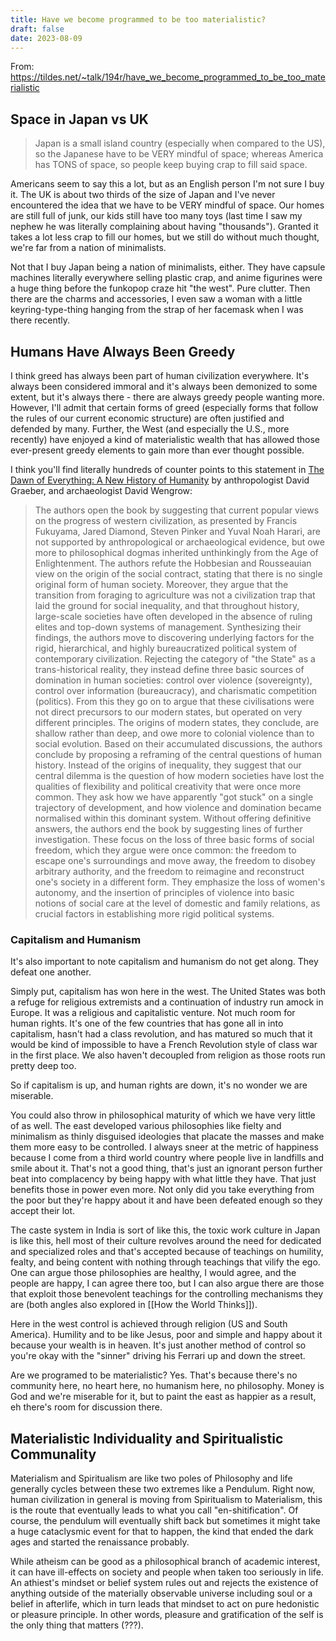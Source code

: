 ```yaml
---
title: Have we become programmed to be too materialistic?
draft: false
date: 2023-08-09
---
```


From: https://tildes.net/~talk/194r/have_we_become_programmed_to_be_too_materialistic

## Space in Japan vs UK

> Japan is a small island country (especially when compared to the US), so the Japanese have to be VERY mindful of space; whereas America has TONS of space, so people keep buying crap to fill said space.

Americans seem to say this a lot, but as an English person I'm not sure I buy it. The UK is about two thirds of the size of Japan and I've never encountered the idea that we have to be VERY mindful of space. Our homes are still full of junk, our kids still have too many toys (last time I saw my nephew he was literally complaining about having "thousands"). Granted it takes a lot less crap to fill our homes, but we still do without much thought, we're far from a nation of minimalists.

Not that I buy Japan being a nation of minimalists, either. They have capsule machines literally everywhere selling plastic crap, and anime figurines were a huge thing before the funkopop craze hit "the west". Pure clutter. Then there are the charms and accessories, I even saw a woman with a little keyring-type-thing hanging from the strap of her facemask when I was there recently.

## Humans Have Always Been Greedy

I think greed has always been part of human civilization everywhere. It's always been considered immoral and it's always been demonized to some extent, but it's always there - there are always greedy people wanting more. However, I'll admit that certain forms of greed (especially forms that follow the rules of our current economic structure) are often justified and defended by many. Further, the West (and especially the U.S., more recently) have enjoyed a kind of materialistic wealth that has allowed those ever-present greedy elements to gain more than ever thought possible.

I think you'll find literally hundreds of counter points to this statement in [The Dawn of Everything: A New History of Humanity](https://en.m.wikipedia.org/wiki/The_Dawn_of_Everything) by anthropologist David Graeber, and archaeologist David Wengrow: 

> The authors open the book by suggesting that current popular views on the progress of western civilization, as presented by Francis Fukuyama, Jared Diamond, Steven Pinker and Yuval Noah Harari, are not supported by anthropological or archaeological evidence, but owe more to philosophical dogmas inherited unthinkingly from the Age of Enlightenment. The authors refute the Hobbesian and Rousseauian view on the origin of the social contract, stating that there is no single original form of human society. Moreover, they argue that the transition from foraging to agriculture was not a civilization trap that laid the ground for social inequality, and that throughout history, large-scale societies have often developed in the absence of ruling elites and top-down systems of management.
> Synthesizing their findings, the authors move to discovering underlying factors for the rigid, hierarchical, and highly bureaucratized political system of contemporary civilization. Rejecting the category of "the State" as a trans-historical reality, they instead define three basic sources of domination in human societies: control over violence (sovereignty), control over information (bureaucracy), and charismatic competition (politics). From this they go on to argue that these civilisations were not direct precursors to our modern states, but operated on very different principles. The origins of modern states, they conclude, are shallow rather than deep, and owe more to colonial violence than to social evolution.
> Based on their accumulated discussions, the authors conclude by proposing a reframing of the central questions of human history. Instead of the origins of inequality, they suggest that our central dilemma is the question of how modern societies have lost the qualities of flexibility and political creativity that were once more common. They ask how we have apparently "got stuck" on a single trajectory of development, and how violence and domination became normalised within this dominant system. Without offering definitive answers, the authors end the book by suggesting lines of further investigation. These focus on the loss of three basic forms of social freedom, which they argue were once common: the freedom to escape one's surroundings and move away, the freedom to disobey arbitrary authority, and the freedom to reimagine and reconstruct one's society in a different form. They emphasize the loss of women's autonomy, and the insertion of principles of violence into basic notions of social care at the level of domestic and family relations, as crucial factors in establishing more rigid political systems.

### Capitalism and Humanism

It's also important to note capitalism and humanism do not get along. They defeat one another.

Simply put, capitalism has won here in the west. The United States was both a refuge for religious extremists and a continuation of industry run amock in Europe. It was a religious and capitalistic venture. Not much room for human rights. It's one of the few countries that has gone all in into capitalism, hasn't had a class revolution, and has matured so much that it would be kind of impossible to have a French Revolution style of class war in the first place. We also haven't decoupled from religion as those roots run pretty deep too.

So if capitalism is up, and human rights are down, it's no wonder we are miserable.

You could also throw in philosophical maturity of which we have very little of as well. The east developed various philosophies like fielty and minimalism as thinly disguised ideologies that placate the masses and make them more easy to be controlled. I always sneer at the metric of happiness because I come from a third world country where people live in landfills and smile about it. That's not a good thing, that's just an ignorant person further beat into complacency by being happy with what little they have. That just benefits those in power even more. Not only did you take everything from the poor but they're happy about it and have been defeated enough so they accept their lot.

The caste system in India is sort of like this, the toxic work culture in Japan is like this, hell most of their culture revolves around the need for dedicated and specialized roles and that's accepted because of teachings on humility, fealty, and being content with nothing through teachings that vilify the ego. One can argue those philosophies are healthy, I would agree, and the people are happy, I can agree there too, but I can also argue there are those that exploit those benevolent teachings for the controlling mechanisms they are (both angles also explored in [[How the World Thinks]]).

Here in the west control is achieved through religion (US and South America). Humility and to be like Jesus, poor and simple and happy about it because your wealth is in heaven. It's just another method of control so you're okay with the "sinner" driving his Ferrari up and down the street.

Are we programed to be materialistic? Yes. That's because there's no community here, no heart here, no humanism here, no philosophy. Money is God and we're miserable for it, but to paint the east as happier as a result, eh there's room for discussion there.

## Materialistic Individuality and Spiritualistic Communality

Materialism and Spiritualism are like two poles of Philosophy and life generally cycles between these two extremes like a Pendulum. Right now, human civilization in general is moving from Spiritualism to Materialism, this is the route that eventually leads to what you call "en-shitification". Of course, the pendulum will eventually shift back but sometimes it might take a huge cataclysmic event for that to happen, the kind that ended the dark ages and started the renaissance probably.

While atheism can be good as a philosophical branch of academic interest, it can have ill-effects on society and people when taken too seriously in life. An athiest's mindset or belief system rules out and rejects the existence of anything outside of the materially observable universe including soul or a belief in afterlife, which in turn leads that mindset to act on pure hedonistic or pleasure principle. In other words, pleasure and gratification of the self is the only thing that matters (???).

